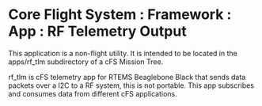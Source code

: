 # Core Flight System : Framework : App : RF Telemetry Output

This application is a non-flight utility. It is intended to be located in the apps/rf_tlm subdirectory of a cFS Mission Tree.

rf_tlm is cFS telemetry app for RTEMS Beaglebone Black that sends data packets over a I2C to a RF system, this is not portable. This app subscribes and consumes data from different cFS applications.
